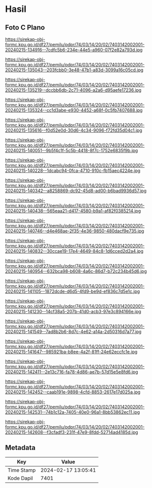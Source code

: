 # Hasil

## Foto C Plano

https://sirekap-obj-formc.kpu.go.id/df27/pemilu/pdpr/74/03/14/20/02/7403142002001-20240215-134916--7cdfc5b6-234e-44e5-a960-07f2e82a793d.jpg

https://sirekap-obj-formc.kpu.go.id/df27/pemilu/pdpr/74/03/14/20/02/7403142002001-20240215-135043--203fcbb0-3e48-47b1-a83d-3099a16c05cd.jpg

https://sirekap-obj-formc.kpu.go.id/df27/pemilu/pdpr/74/03/14/20/02/7403142002001-20240215-135219--dccbb6db-2c71-4096-a2a6-d95aefe17236.jpg

https://sirekap-obj-formc.kpu.go.id/df27/pemilu/pdpr/74/03/14/20/02/7403142002001-20240215-135324--cc1d3abe-e930-4452-a68f-0c5fb7407688.jpg

https://sirekap-obj-formc.kpu.go.id/df27/pemilu/pdpr/74/03/14/20/02/7403142002001-20240215-135616--f0d52e0d-30d6-4c34-9096-f72fd35d04c1.jpg

https://sirekap-obj-formc.kpu.go.id/df27/pemilu/pdpr/74/03/14/20/02/7403142002001-20240215-140051--9b5f4c1f-5c5b-4418-8f7c-1752e6835f9b.jpg

https://sirekap-obj-formc.kpu.go.id/df27/pemilu/pdpr/74/03/14/20/02/7403142002001-20240215-140228--1dcabc94-0fca-4710-910c-fb15aec4224e.jpg

https://sirekap-obj-formc.kpu.go.id/df27/pemilu/pdpr/74/03/14/20/02/7403142002001-20240215-140342--a8258869-dc92-45d8-ad00-b6bad9936d57.jpg

https://sirekap-obj-formc.kpu.go.id/df27/pemilu/pdpr/74/03/14/20/02/7403142002001-20240215-140438--565eaa21-d417-4580-b9a1-af82f0385214.jpg

https://sirekap-obj-formc.kpu.go.id/df27/pemilu/pdpr/74/03/14/20/02/7403142002001-20240215-140746--d4e468ae-2f35-4e36-9850-480dacf9e735.jpg

https://sirekap-obj-formc.kpu.go.id/df27/pemilu/pdpr/74/03/14/20/02/7403142002001-20240215-140832--30ccae19-17e4-4649-84c8-1d6cced2d2a4.jpg

https://sirekap-obj-formc.kpu.go.id/df27/pemilu/pdpr/74/03/14/20/02/7403142002001-20240215-140954--632bca98-b608-4a6c-86d7-b72c234b45d6.jpg

https://sirekap-obj-formc.kpu.go.id/df27/pemilu/pdpr/74/03/14/20/02/7403142002001-20240215-141105--1872dcde-d6d5-4fd9-be9d-ef836c7d5e1c.jpg

https://sirekap-obj-formc.kpu.go.id/df27/pemilu/pdpr/74/03/14/20/02/7403142002001-20240215-141230--14cf38a5-207b-41d0-acb3-97e3c894166e.jpg

https://sirekap-obj-formc.kpu.go.id/df27/pemilu/pdpr/74/03/14/20/02/7403142002001-20240215-141549--7ad8b2b6-8d7c-4e62-a14a-2d50316d7a77.jpg

https://sirekap-obj-formc.kpu.go.id/df27/pemilu/pdpr/74/03/14/20/02/7403142002001-20240215-141647--985921ba-b8ee-4a2f-81ff-24e62eccfc1e.jpg

https://sirekap-obj-formc.kpu.go.id/df27/pemilu/pdpr/74/03/14/20/02/7403142002001-20240215-142411--2e13c716-fa78-4d86-ae7b-57d15e5e8fd6.jpg

https://sirekap-obj-formc.kpu.go.id/df27/pemilu/pdpr/74/03/14/20/02/7403142002001-20240215-142452--caab191e-9898-4cfd-8853-2617e17d025a.jpg

https://sirekap-obj-formc.kpu.go.id/df27/pemilu/pdpr/74/03/14/20/02/7403142002001-20240215-142531--74b1c12a-7405-40e0-96a1-8bb53862ec11.jpg

https://sirekap-obj-formc.kpu.go.id/df27/pemilu/pdpr/74/03/14/20/02/7403142002001-20240215-142608--f3cfadf3-231f-47e9-8fdd-52714ad4185d.jpg


## Metadata

| Key        | Value               |
| ---------- | ------------------- |
| Time Stamp | 2024-02-17 13:05:41 |
| Kode Dapil | 7401                |



